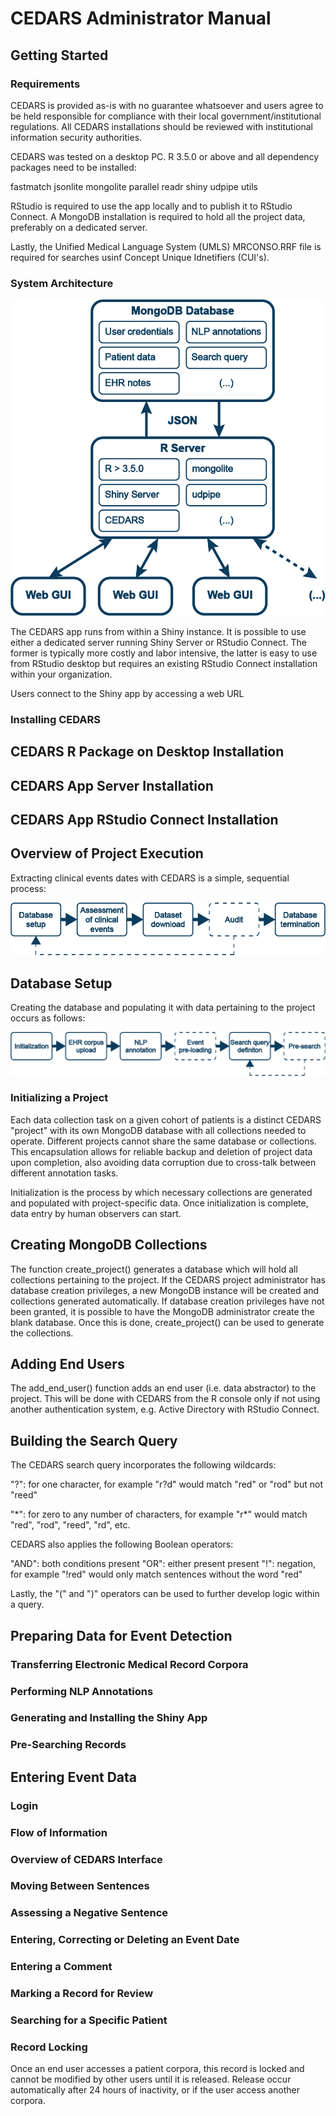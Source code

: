 # CEDARS Administrator Manual

## Getting Started

### Requirements

CEDARS is provided as-is with no guarantee whatsoever and users agree to be held responsible for compliance with their local government/institutional regulations. All CEDARS installations should be reviewed with institutional information security authorities.

CEDARS was tested on a desktop PC. R 3.5.0 or above and all dependency packages need to be installed:

fastmatch
jsonlite
mongolite
parallel
readr
shiny
udpipe
utils

RStudio is required to use the app locally and to publish it to RStudio Connect. A MongoDB installation is required to hold all the project data, preferably on a dedicated server.

Lastly, the Unified Medical Language System (UMLS) MRCONSO.RRF file is required for searches usinf Concept Unique Idnetifiers (CUI's). 

### System Architecture

![CEDARS Operational Schema](pics/GitHub%20Schema%201%20C%20blue.png)

The CEDARS app runs from within a Shiny instance. It is possible to use either a dedicated server running Shiny Server or RStudio Connect. The former is typically more costly and labor intensive, the latter is easy to use from RStudio desktop but requires an existing RStudio Connect installation within your organization.

Users connect to the Shiny app by accessing a web URL

### Installing CEDARS

## CEDARS R Package on Desktop Installation

## CEDARS App Server Installation

## CEDARS App RStudio Connect Installation

## Overview of Project Execution

Extracting clinical events dates with CEDARS is a simple, sequential process:

![Project Execution Overview](pics/GitHub%20Schema%204%20A.png)

## Database Setup

Creating the database and populating it with data pertaining to the project occurs as follows:

![Preparing the Database](pics/GitHub%20Schema%203%20E.png)

### Initializing a Project

Each data collection task on a given cohort of patients is a distinct CEDARS "project" with its own MongoDB database with all collections needed to operate. Different projects cannot share the same database or collections. This encapsulation allows for reliable backup and deletion of project data upon completion, also avoiding data corruption due to cross-talk between different annotation tasks.

Initialization is the process by which necessary collections are generated and populated with project-specific data. Once initialization is complete, data entry by human observers can start.

## Creating MongoDB Collections

The function create_project() generates a database which will hold all collections pertaining to the project. If the CEDARS project administrator has database creation privileges, a new MongoDB instance will be created and collections generated automatically. If database creation privileges have not been granted, it is possible to have the MongoDB administrator create the blank database. Once this is done, create_project() can be used to generate the collections.

## Adding End Users

The add_end_user() function adds an end user (i.e. data abstractor) to the project. This will be done with CEDARS from the R console only if not using another authentication system, e.g. Active Directory with RStudio Connect.

## Building the Search Query

The CEDARS search query incorporates the following wildcards:

"?": for one character, for example "r?d" would match "red" or "rod" but not "reed"

"\*": for zero to any number of characters, for example "r*" would match "red", "rod", "reed", "rd", etc.

CEDARS also applies the following Boolean operators:

"AND": both conditions present
"OR": either present present
"!": negation, for example "!red" would only match sentences without the word "red"

Lastly, the "(" and ")" operators can be used to further develop logic within a query.

## Preparing Data for Event Detection

### Transferring Electronic Medical Record Corpora

### Performing NLP Annotations

### Generating and Installing the Shiny App

### Pre-Searching Records

## Entering Event Data

### Login

### Flow of Information

### Overview of CEDARS Interface

### Moving Between Sentences

### Assessing a Negative Sentence

### Entering, Correcting or Deleting an Event Date

### Entering a Comment

### Marking a Record for Review

### Searching for a Specific Patient

### Record Locking

Once an end user accesses a patient corpora, this record is locked and cannot be modified by other users until it is released. Release occur automatically after 24 hours of inactivity, or if the user access another corpora.



### 
